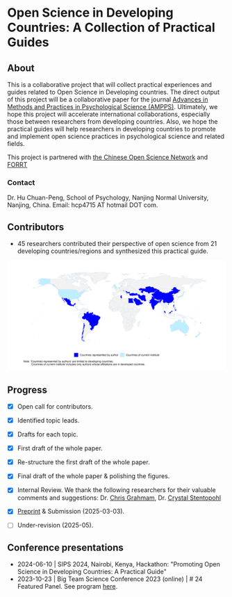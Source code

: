 # Open Science in Developing Countries: A Collection of Practical Guides

## About

This is a collaborative project that will collect practical experiences and guides related to Open Science in Developing countries. The direct output of this project will be a collaborative paper for the journal [Advances in Methods and Practices in Psychological Science (AMPPS)](https://www.psychologicalscience.org/publications/ampps). Ultimately, we hope this project will accelerate international collaborations, especially those between researchers from developing countries. Also, we hope the practical guides will help researchers in developing countries to promote and implement open science practices in psychological science and related fields.

This project is partnered with [the Chinese Open Science Network](https://open-sci.cn/) and [FORRT](https://forrt.org/)

### Contact

Dr. Hu Chuan-Peng, School of Psychology, Nanjing Normal University, Nanjing, China. Email: hcp4715 AT hotmail DOT com.

## Contributors

-   45 researchers contributed their perspective of open science from 21 developing countries/regions and synthesized this practical guide.

<!-- insert the png figure here: -->

![Contributors](Authors_Geo.png)

## Progress

-   [x] Open call for contributors.

-   [x] Identified topic leads.

-   [x] Drafts for each topic.

-   [x] First draft of the whole paper.

-   [x] Re-structure the first draft of the whole paper.

-   [x] Final draft of the whole paper & polishing the figures.

-   [x] Internal Review. We thank the following researchers for their valuable comments and suggestions: Dr. [Chris Grahmam](https://www.researchgate.net/profile/Chris-Graham-17), Dr. [Crystal Stentopohl](https://cnsyoung.com/)

-   [x] [Preprint](http://osf.io/7ubk2) & Submission (2025-03-03).
-   [ ] Under-revision (2025-05).

## Conference presentations

-   2024-06-10 \| SIPS 2024, Nairobi, Kenya, Hackathon: "Promoting Open Science in Developing Countries: A Practical Guide"
-   2023-10-23 \| Big Team Science Conference 2023 (online) \| \# 24 Featured Panel. See program [here](https://bigteamscienceconference.github.io/program/).

<!-- env: run directly on Macbook Pro-->
